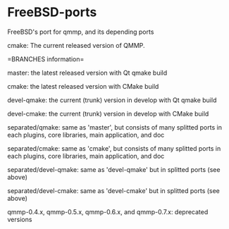 FreeBSD-ports
=============

FreeBSD's port for qmmp, and its depending ports

cmake:     The current released version of QMMP.


=BRANCHES information=

master:             the latest released version with Qt qmake build

cmake:              the latest released version with CMake build

devel-qmake:        the current (trunk) version in develop with Qt qmake build

devel-cmake:        the current (trunk) version in develop with CMake build

separated/qmake:    same as 'master', but consists of many splitted ports
                    in each plugins, core libraries, main application, and doc

separated/cmake:    same as 'cmake', but consists of many splitted ports
                    in each plugins, core libraries, main application, and doc

separated/devel-qmake:   same as 'devel-qmake' but in splitted ports (see above)

separated/devel-cmake:   same as 'devel-cmake' but in splitted ports (see above)

qmmp-0.4.x, qmmp-0.5.x, qmmp-0.6.x, and qmmp-0.7.x:   deprecated versions
